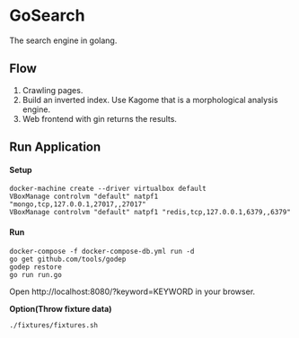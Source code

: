 # GoSearch

The search engine in golang.

## Flow

1. Crawling pages.
2. Build an inverted index. Use Kagome that is a morphological analysis engine.
3. Web frontend with gin returns the results.

## Run Application

#### Setup

```
docker-machine create --driver virtualbox default
VBoxManage controlvm "default" natpf1 "mongo,tcp,127.0.0.1,27017,,27017"
VBoxManage controlvm "default" natpf1 "redis,tcp,127.0.0.1,6379,,6379"
```

#### Run

```
docker-compose -f docker-compose-db.yml run -d
go get github.com/tools/godep
godep restore
go run run.go
```

Open http://localhost:8080/?keyword=KEYWORD in your browser.

**Option(Throw fixture data)**

```
./fixtures/fixtures.sh
```
